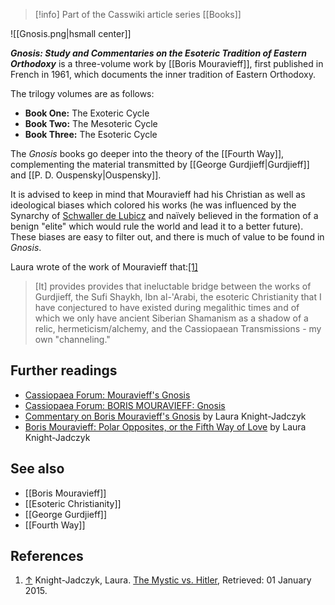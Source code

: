 > [!info] Part of the Casswiki article series [[Books]]

![[Gnosis.png|hsmall center]]


_**Gnosis: Study and Commentaries on the Esoteric Tradition of Eastern Orthodoxy**_ is a three-volume work by [[Boris Mouravieff]], first published in French in 1961, which documents the inner tradition of Eastern Orthodoxy.

The trilogy volumes are as follows:

*   **Book One:** The Exoteric Cycle
*   **Book Two:** The Mesoteric Cycle
*   **Book Three:** The Esoteric Cycle

The _Gnosis_ books go deeper into the theory of the [[Fourth Way]], complementing the material transmitted by [[George Gurdjieff|Gurdjieff]] and [[P. D. Ouspensky|Ouspensky]].

It is advised to keep in mind that Mouravieff had his Christian as well as ideological biases which colored his works (he was influenced by the Synarchy of [Schwaller de Lubicz](http://cassiopaea.org/2010/09/17/schwaller-de-lubicz-and-the-fourth-reich/) and naïvely believed in the formation of a benign "elite" which would rule the world and lead it to a better future). These biases are easy to filter out, and there is much of value to be found in _Gnosis_.

Laura wrote of the work of Mouravieff that:[\[1\]](#cite_note-1)

> \[It\] provides provides that ineluctable bridge between the works of Gurdjieff, the Sufi Shaykh, Ibn al-'Arabi, the esoteric Christianity that I have conjectured to have existed during megalithic times and of which we only have ancient Siberian Shamanism as a shadow of a relic, hermeticism/alchemy, and the Cassiopaean Transmissions - my own "channeling."

Further readings
----------------

*   [Cassiopaea Forum: Mouravieff's Gnosis](https://cassiopaea.org/forum/index.php/topic,3739.0.html)
*   [Cassiopaea Forum: BORIS MOURAVIEFF: Gnosis](https://cassiopaea.org/forum/index.php/topic,5981.0.html)
*   [Commentary on Boris Mouravieff's Gnosis](http://www.cassiopaea.org/cass/mouravieff1.htm) by Laura Knight-Jadczyk
*   [Boris Mouravieff: Polar Opposites, or the Fifth Way of Love](http://www.cassiopaea.org/cass/mouravieff.htm) by Laura Knight-Jadczyk

See also
--------

*   [[Boris Mouravieff]]
*   [[Esoteric Christianity]]
*   [[George Gurdjieff]]
*   [[Fourth Way]]

References
----------

1.  [↑](#cite_ref-1) Knight-Jadczyk, Laura. [The Mystic vs. Hitler](http://cassiopaea.org/2012/02/21/2611/), Retrieved: 01 January 2015.